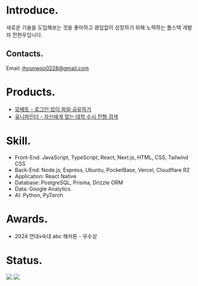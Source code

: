 # Introduce.

새로운 기술을 도입해보는 것을 좋아하고 끊임없이 성장하기 위해 노력하는 풀스택 개발자 전현우입니다.

## Contacts.

Email: jhyunwoo0228@gmail.com

# Products.

- [모베토 - 로그인 없이 파일 공유하기](https://www.moveto.kr)
- [유니파인더 - 자신에게 맞는 대학 수시 전형 검색](https://unifinder.moveto.kr)

# Skill.

- Front-End: JavaScript, TypeScript, React, Next.js, HTML, CSS, Tailwind CSS
- Back-End: Node.js, Express, Ubuntu, PocketBase, Vercel, Cloudflare R2
- Application: React Native
- Database: PostgreSQL, Prisma, Drizzle ORM
- Data: Google Analytics
- AI: Python, PyTorch

# Awards.

- 2024 연대x숙대 abc 해커톤 - 우수상

# Status.

<img src="https://github-readme-stats.vercel.app/api/wakatime?username=jhyunwoo&api_domain=wakapi.dev&bg_color=1A202C&title_color=2F855A&icon_color=2F855A&text_color=ffffff&custom_title=Wakapi%20Week%20Stats&layout=compact"/>
<img src="https://wakapi.dev/api/badge/jhyunwoo/jhyunwoo/interval:30_days?label=last%2030d"/>
